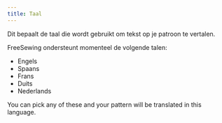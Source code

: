 ```yaml
---
title: Taal
---
```


Dit bepaalt de taal die wordt gebruikt om tekst op je patroon te vertalen.

FreeSewing ondersteunt momenteel de volgende talen:

- Engels
- Spaans
- Frans
- Duits
- Nederlands

You can pick any of these and your pattern will be translated in this language.

